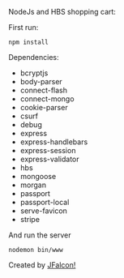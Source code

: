 NodeJs and HBS shopping cart:

First run:

```
npm install
```
Dependencies: 
* bcryptjs
* body-parser
* connect-flash
* connect-mongo
* cookie-parser    
* csurf    
* debug
* express
* express-handlebars
* express-session
* express-validator
* hbs
* mongoose
* morgan
* passport    
* passport-local
* serve-favicon    
* stripe


And run the server

```
nodemon bin/www
```

Created by [JFalcon!](https://www.jfalcon.net)
